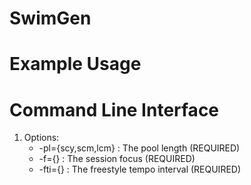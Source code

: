 SwimGen
=======

Example Usage
=============

Command Line Interface
======================

  1. Options:
     * -pl={scy,scm,lcm} : The pool length (REQUIRED)
     * -f={}             : The session focus (REQUIRED)
     * -fti={}           : The freestyle tempo interval (REQUIRED)
